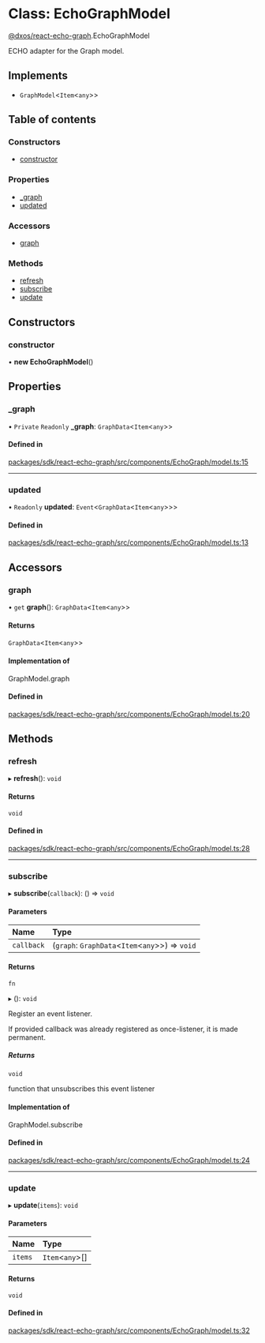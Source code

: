 # Class: EchoGraphModel

[@dxos/react-echo-graph](../modules/dxos_react_echo_graph.md).EchoGraphModel

ECHO adapter for the Graph model.

## Implements

- `GraphModel`<`Item`<`any`\>\>

## Table of contents

### Constructors

- [constructor](dxos_react_echo_graph.EchoGraphModel.md#constructor)

### Properties

- [\_graph](dxos_react_echo_graph.EchoGraphModel.md#_graph)
- [updated](dxos_react_echo_graph.EchoGraphModel.md#updated)

### Accessors

- [graph](dxos_react_echo_graph.EchoGraphModel.md#graph)

### Methods

- [refresh](dxos_react_echo_graph.EchoGraphModel.md#refresh)
- [subscribe](dxos_react_echo_graph.EchoGraphModel.md#subscribe)
- [update](dxos_react_echo_graph.EchoGraphModel.md#update)

## Constructors

### constructor

• **new EchoGraphModel**()

## Properties

### \_graph

• `Private` `Readonly` **\_graph**: `GraphData`<`Item`<`any`\>\>

#### Defined in

[packages/sdk/react-echo-graph/src/components/EchoGraph/model.ts:15](https://github.com/dxos/dxos/blob/e3b936721/packages/sdk/react-echo-graph/src/components/EchoGraph/model.ts#L15)

___

### updated

• `Readonly` **updated**: `Event`<`GraphData`<`Item`<`any`\>\>\>

#### Defined in

[packages/sdk/react-echo-graph/src/components/EchoGraph/model.ts:13](https://github.com/dxos/dxos/blob/e3b936721/packages/sdk/react-echo-graph/src/components/EchoGraph/model.ts#L13)

## Accessors

### graph

• `get` **graph**(): `GraphData`<`Item`<`any`\>\>

#### Returns

`GraphData`<`Item`<`any`\>\>

#### Implementation of

GraphModel.graph

#### Defined in

[packages/sdk/react-echo-graph/src/components/EchoGraph/model.ts:20](https://github.com/dxos/dxos/blob/e3b936721/packages/sdk/react-echo-graph/src/components/EchoGraph/model.ts#L20)

## Methods

### refresh

▸ **refresh**(): `void`

#### Returns

`void`

#### Defined in

[packages/sdk/react-echo-graph/src/components/EchoGraph/model.ts:28](https://github.com/dxos/dxos/blob/e3b936721/packages/sdk/react-echo-graph/src/components/EchoGraph/model.ts#L28)

___

### subscribe

▸ **subscribe**(`callback`): () => `void`

#### Parameters

| Name | Type |
| :------ | :------ |
| `callback` | (`graph`: `GraphData`<`Item`<`any`\>\>) => `void` |

#### Returns

`fn`

▸ (): `void`

Register an event listener.

If provided callback was already registered as once-listener, it is made permanent.

##### Returns

`void`

function that unsubscribes this event listener

#### Implementation of

GraphModel.subscribe

#### Defined in

[packages/sdk/react-echo-graph/src/components/EchoGraph/model.ts:24](https://github.com/dxos/dxos/blob/e3b936721/packages/sdk/react-echo-graph/src/components/EchoGraph/model.ts#L24)

___

### update

▸ **update**(`items`): `void`

#### Parameters

| Name | Type |
| :------ | :------ |
| `items` | `Item`<`any`\>[] |

#### Returns

`void`

#### Defined in

[packages/sdk/react-echo-graph/src/components/EchoGraph/model.ts:32](https://github.com/dxos/dxos/blob/e3b936721/packages/sdk/react-echo-graph/src/components/EchoGraph/model.ts#L32)
